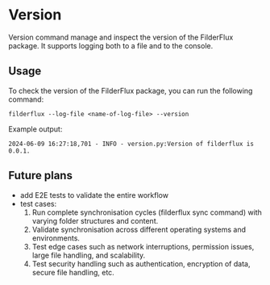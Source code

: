 # Version

Version command manage and inspect the version of the FilderFlux package. It supports logging both to a file and to the console.

## Usage

To check the version of the FilderFlux package, you can run the following command:

```
filderflux --log-file <name-of-log-file> --version
```

Example output:

```
2024-06-09 16:27:18,701 - INFO - version.py:Version of filderflux is 0.0.1.
```

## Future plans
- add E2E tests to validate the entire workflow
- test cases:
    1. Run complete synchronisation cycles (filderflux sync command) with varying folder structures and content.
    2. Validate synchronisation across different operating systems and environments.
    3. Test edge cases such as network interruptions, permission issues, large file handling, and scalability.
    4. Test security handling such as authentication, encryption of data, secure file handling, etc.
